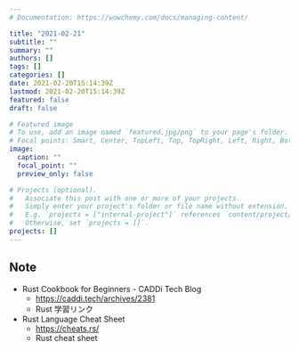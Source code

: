 ```yaml
---
# Documentation: https://wowchemy.com/docs/managing-content/

title: "2021-02-21"
subtitle: ""
summary: ""
authors: []
tags: []
categories: []
date: 2021-02-20T15:14:39Z
lastmod: 2021-02-20T15:14:39Z
featured: false
draft: false

# Featured image
# To use, add an image named `featured.jpg/png` to your page's folder.
# Focal points: Smart, Center, TopLeft, Top, TopRight, Left, Right, BottomLeft, Bottom, BottomRight.
image:
  caption: ""
  focal_point: ""
  preview_only: false

# Projects (optional).
#   Associate this post with one or more of your projects.
#   Simply enter your project's folder or file name without extension.
#   E.g. `projects = ["internal-project"]` references `content/project/deep-learning/index.md`.
#   Otherwise, set `projects = []`.
projects: []
---
```


## Note

* Rust Cookbook for Beginners - CADDi Tech Blog
  * https://caddi.tech/archives/2381
  * Rust 学習リンク
* Rust Language Cheat Sheet
  * https://cheats.rs/
  * Rust cheat sheet
